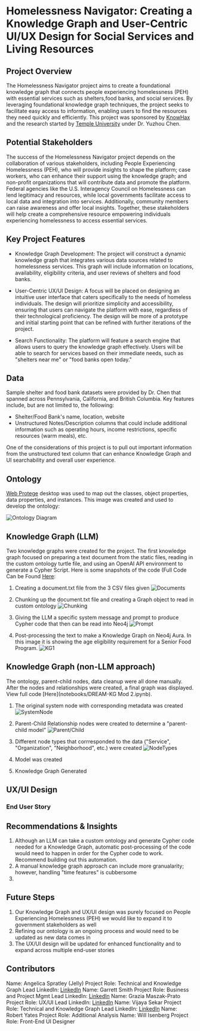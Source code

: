 # Homelessness Navigator: Creating a Knowledge Graph and User-Centric UI/UX Design for Social Services and Living Resources 

## Project Overview 
The Homelessness Navigator project aims to create a foundational knowledge graph that connects people experiencing homelessness (PEH) with essential services such as shelters,food banks, and social services. By leveraging foundational knowledge graph techniques, the project seeks to facilitate easy access to information, enabling users to find the resources they need quickly and efficiently.  This project was sponsored by [KnowHax](https://app.knowhax.com/challenge_pop-hack/1727888126435x823821229288511500) and the research started by [Temple University](https://www.nsf.gov/awardsearch/showAward?AWD_ID=2333703&HistoricalAwards=false) under Dr. Yuzhou Chen.  

## Potential Stakeholders
The success of the Homelessness Navigator project depends on the collaboration of various stakeholders, including People Experiencing Homelessness (PEH), who will provide insights to shape the platform; case workers, who can enhance their support using the knowledge graph; and non-profit organizations that will contribute data and promote the platform. Federal agencies like the U.S. Interagency Council on Homelessness can lend legitimacy and resources, while local governments facilitate access to local data and integration into services. Additionally, community members can raise awareness and offer local insights. Together, these stakeholders will help create a comprehensive resource empowering individuals experiencing homelessness to access essential services.

## Key Project Features 
- Knowledge Graph Development: The project will construct a dynamic knowledge graph that integrates various data sources related to homelessness services. This graph will include information on locations, availability, eligibility criteria, and user reviews of shelters and food banks.
  
- User-Centric UX/UI Design: A focus will be placed on designing an intuitive user interface that caters specifically to the needs of homeless individuals. The design will prioritize simplicity and accessibility, ensuring that users can navigate the platform with ease, regardless of their technological proficiency.  The design will be more of a prototype and initial starting point that can be refined with further iterations of the project.
  
- Search Functionality: The platform will feature a search engine that allows users to query the knowledge graph effectively. Users will be able to search for services based on their immediate needs, such as "shelters near me" or "food banks open today."  

## Data
Sample shelter and food bank datasets were provided by Dr. Chen that spanned across Pennsylvania, California, and British Columbia.  Key features include, but are not limited to, the following:

- Shelter/Food Bank's name, location, website
- Unstructured Notes/Description columns that could include additional information such as operating hours, income restrictions, specific resources (warm meals), etc.

One of the considerations of this project is to pull out important information from the unstructured text column that can enhance Knowledge Graph and UI searchability and overall user experience. 

## Ontology
[Web Protege](https://webprotege.stanford.edu/) desktop was used to map out the classes, object properties, data properties, and instances.  This image was created and used to develop the ontology:

![Ontology Diagram](images/ontology.png)

## Knowledge Graph (LLM) 
Two knowledge graphs were created for the project.  The first knowledge graph focused on preparing a text document from the static files, reading in the custom ontology turtle file, and using an OpenAI API environment to generate a Cypher Script.  Here is some snapshots of the code (Full Code Can be Found [Here](notebooks/LLMKnowledgeGraphCode.ipynb):

1. Creating a document.txt file from the 3 CSV files given
![Documents](images/documentcode.png)

2. Chunking up the document.txt file and creating a Graph object to read in custom ontology
![Chunking](images/chunkingcode.png)

3. Giving the LLM a specific system message and prompt to produce Cypher code that then can be read into Neo4j
![Prompt](images/systemprompt.png)

4. Post-processing the text to make a Knowledge Graph on Neo4j Aura.  In this image it is showing the age eligibility requirement for a Senior Food Program. 
![KG1](images/LLMgraph.png)

## Knowledge Graph (non-LLM approach) 
The ontology, parent-child nodes, data cleanup were all done manually.  After the nodes and relationships were created, a final graph was displayed. View full code [Here](notebooks/DREAM-KG Mod 2.ipynb).

1.  The original system node with corresponding metadata was created
![SystemNode](images/manualmetadatanode.png)

2.  Parent-Child Relationship nodes were created to determine a "parent-child model"
![Parent/Child](images/childparentrelation.png)

3.  Different node types that corrresponded to the data ("Service", "Organization", "Neighborhood", etc.) were created
![NodeTypes](images/nodetypes.png)

4.  Model was created
6.  Knowledge Graph Generated 

## UX/UI Design

### End User Story 

## Recommendations & Insights 

1.  Although an LLM can take a custom ontology and generate Cypher code needed for a Knowledge Graph, automatic post-processing of the code would need to happen in order for the Cypher code to work.  Recommend building out this automation.
2.  A manual knowledge graph approach can include more granualarity; however, handling "time features" is cubbersome
3.  

## Future Steps 

1.  Our Knowledge Graph and UX/UI design was purely focused on People Experiencing Homelessness (PEH) we would like to expand it to government stakeholders as well
2.  Refining our ontology is an ongoing process and would need to be updated as new data comes in
3.  The UX/UI design will be updated for enhanced functionality and to expand across multiple end-user stories 

## Contributors 
Name:  Angelica Spratley (Jelly)  Project Role:  Technical and Knowledge Graph Lead  LinkedIn: [LinkedIn](https://linkedin.com/in/angelicaspratley)
Name:  Garrett Smith  Project Role:  Business and Project Mgmt Lead  LinkedIn: [LinkedIn](https://linkedin.com/in/garrett55smith)
Name:  Grazia Maszak-Prato  Project Role: UX/UI Lead LinkedIn: [LinkedIn](https://linkedin.com/in/graziaprato)
Name:  Vijaya Sekar  Project Role:  Technical and Knowledge Graph Lead LinkedIn: [LinkedIn](https://linkedin.com/in/vijaya-sekar)
Name:  Robert Yates Project Role:  Additional Analysis 
Name:  Will Isenberg Project Role:  Front-End UI Designer 
